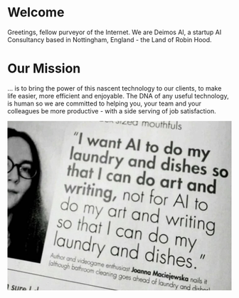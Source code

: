 # Welcome

Greetings, fellow purveyor of the Internet. We are Deimos AI, a startup AI Consultancy based in Nottingham, England - the Land of Robin Hood.

# Our Mission

... is to bring the power of this nascent technology to our clients, to make life easier, more efficient and enjoyable. The DNA of any useful technology, is human so we are committed to helping you, your team and your colleagues be more productive - with a side serving of job satisfaction.

![alt text](image.png)

